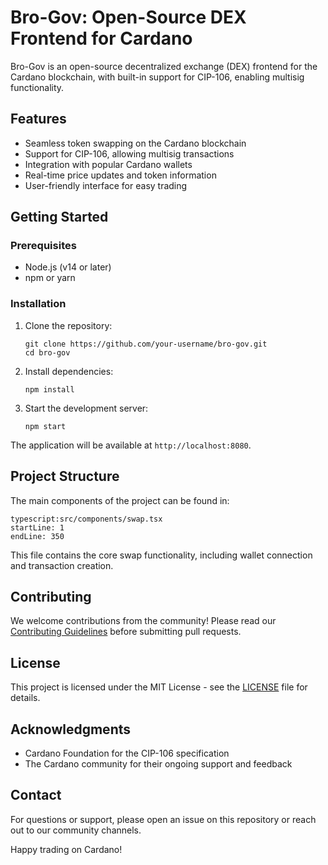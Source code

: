 # Bro-Gov: Open-Source DEX Frontend for Cardano

Bro-Gov is an open-source decentralized exchange (DEX) frontend for the Cardano blockchain, with built-in support for CIP-106, enabling multisig functionality.

## Features

- Seamless token swapping on the Cardano blockchain
- Support for CIP-106, allowing multisig transactions
- Integration with popular Cardano wallets
- Real-time price updates and token information
- User-friendly interface for easy trading

## Getting Started

### Prerequisites

- Node.js (v14 or later)
- npm or yarn

### Installation

1. Clone the repository:
   ```
   git clone https://github.com/your-username/bro-gov.git
   cd bro-gov
   ```

2. Install dependencies:
   ```
   npm install
   ```

3. Start the development server:
   ```
   npm start
   ```

The application will be available at `http://localhost:8080`.

## Project Structure

The main components of the project can be found in:

```
typescript:src/components/swap.tsx
startLine: 1
endLine: 350
```

This file contains the core swap functionality, including wallet connection and transaction creation.


## Contributing

We welcome contributions from the community! Please read our [Contributing Guidelines](CONTRIBUTING.md) before submitting pull requests.

## License

This project is licensed under the MIT License - see the [LICENSE](LICENSE) file for details.

## Acknowledgments

- Cardano Foundation for the CIP-106 specification
- The Cardano community for their ongoing support and feedback

## Contact

For questions or support, please open an issue on this repository or reach out to our community channels.

Happy trading on Cardano!
